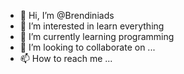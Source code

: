 - 👋 Hi, I’m @Brendiniads
- 👀 I’m interested in learn everything
- 🌱 I’m currently learning programming
- 💞️ I’m looking to collaborate on ...
- 📫 How to reach me ...

<!---
Brendiniads/Brendiniads is a ✨ special ✨ repository because its `README.md` (this file) appears on your GitHub profile.
You can click the Preview link to take a look at your changes.
--->
